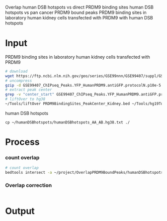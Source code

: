 Overlap
human DSB hotspots vs direct PRDM9 binding sites
human DSB hotspots vs pan cancer PRDM9 bound peaks
PRDM9 binding sites in laboratory human kidney cells transfected with PRDM9 with human DSB hotspots
# Input 
PRDM9 binding sites in laboratory human kidney cells transfected with PRDM9
```bash
# download
wget https://ftp.ncbi.nlm.nih.gov/geo/series/GSE99nnn/GSE99407/suppl/GSE99407_ChIPseq_Peaks.YFP_HumanPRDM9.antiGFP.protocolN.p10e-5.sep250.Annotated.txt.gz
# uncompress
gzip -d GSE99407_ChIPseq_Peaks.YFP_HumanPRDM9.antiGFP.protocolN.p10e-5.sep250.Annotated.txt.gz
# extract peak center
grep -v "center_start" GSE99407_ChIPseq_Peaks.YFP_HumanPRDM9.antiGFP.protocolN.p10e-5.sep250.Annotated.txt | awk '{FS=OFS="\t"; print $1,$2,$3;}' > PRDM9BindingSites_PeakCenter_Kidney.bed
# liftOver to hg38
~/Tools/liftOver PRDM9BindingSites_PeakCenter_Kidney.bed ~/Tools/hg19ToHg38.over.chain PRDM9BindingSites_PeakCenter_Kidney.hg38.bed unMapped
```
human DSB hotspots
```bahs
cp ~/humanDSBhotspots/humanDSBhotspots_AA_AB.hg38.txt ./
```

# Process
### count overlap
```bash
# count overlap
bedtools intersect -a ~/project/OverlapPRDM9BoundPeaks/humanDSBhotspots_AA_AB.hg38.txt.temp -b ~/project/OverlapPRDM9BoundPeaks/PRDM9BindingSites_PeakCenter_Kidney.hg38.bed.temp -u | wc -l
```
### Overlap correction
```bash

```
# Output
<!--stackedit_data:
eyJoaXN0b3J5IjpbMTAwMjMwNTAwNiw4NzU5MjE4NSwtMTI5ND
U2MzI3MiwzOTUxMjgxODEsLTE5OTU5NDg3NjEsMTk5MzYxMjUy
LDEwODU5NTYyNDRdfQ==
-->
